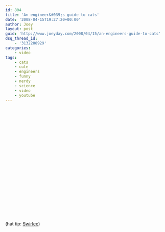 ```yaml
---
id: 804
title: 'An engineer&#039;s guide to cats'
date: '2008-04-15T19:27:20+00:00'
author: Joey
layout: post
guid: 'http://www.joeyday.com/2008/04/15/an-engineers-guide-to-cats'
dsq_thread_id:
    - '3132288929'
categories:
    - video
tags:
    - cats
    - cute
    - engineers
    - funny
    - nerdy
    - science
    - video
    - youtube
---
```


<object height="344" width="425"><param name="movie" value="http://www.youtube.com/v/mHXBL6bzAR4&hl=en&fs=1"></param><param name="allowFullScreen" value="true"></param><param name="allowscriptaccess" value="always"></param><embed allowfullscreen="true" allowscriptaccess="always" height="344" src="http://www.youtube.com/v/mHXBL6bzAR4&hl=en&fs=1" type="application/x-shockwave-flash" width="425"></embed></object>

<span class="hattip">(hat tip: [Swirlee](http://swirlee.tumblr.com/post/31646139))</span>
